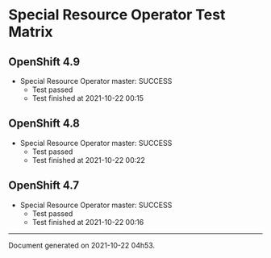 
Special Resource Operator Test Matrix
=====================================

OpenShift 4.9
-------------


* Special Resource Operator master: SUCCESS
  - Test passed
  - Test finished at 2021-10-22 00:15

OpenShift 4.8
-------------


* Special Resource Operator master: SUCCESS
  - Test passed
  - Test finished at 2021-10-22 00:22

OpenShift 4.7
-------------


* Special Resource Operator master: SUCCESS
  - Test passed
  - Test finished at 2021-10-22 00:16


---
Document generated on 2021-10-22 04h53.
